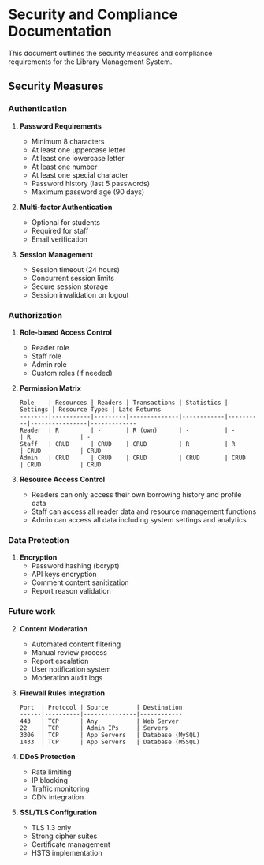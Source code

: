 # Security and Compliance Documentation

This document outlines the security measures and compliance requirements for the Library Management System.

## Security Measures

### Authentication

1. **Password Requirements**
   - Minimum 8 characters
   - At least one uppercase letter
   - At least one lowercase letter
   - At least one number
   - At least one special character
   - Password history (last 5 passwords)
   - Maximum password age (90 days)

2. **Multi-factor Authentication**
   - Optional for students
   - Required for staff
   - Email verification

3. **Session Management**
   - Session timeout (24 hours)
   - Concurrent session limits
   - Secure session storage
   - Session invalidation on logout

### Authorization

1. **Role-based Access Control**
   - Reader role
   - Staff role
   - Admin role
   - Custom roles (if needed)

2. **Permission Matrix**
   ```
   Role    | Resources | Readers | Transactions | Statistics | Settings | Resource Types | Late Returns
   --------|-----------|---------|--------------|------------|----------|----------------|-------------
   Reader  | R         | -       | R (own)      | -          | -        | R              | -
   Staff   | CRUD      | CRUD    | CRUD         | R          | R        | CRUD           | CRUD
   Admin   | CRUD      | CRUD    | CRUD         | CRUD       | CRUD     | CRUD           | CRUD
   ```

3. **Resource Access Control**
   - Readers can only access their own borrowing history and profile data
   - Staff can access all reader data and resource management functions
   - Admin can access all data including system settings and analytics

### Data Protection

1. **Encryption**
   - Password hashing (bcrypt)
   - API keys encryption
   - Comment content sanitization
   - Report reason validation

### Future work
2. **Content Moderation**
   - Automated content filtering
   - Manual review process
   - Report escalation
   - User notification system
   - Moderation audit logs


3. **Firewall Rules integration**
   ```
   Port  | Protocol | Source        | Destination
   ------|----------|---------------|------------
   443   | TCP      | Any           | Web Server
   22    | TCP      | Admin IPs     | Servers
   3306  | TCP      | App Servers   | Database (MySQL)
   1433  | TCP      | App Servers   | Database (MSSQL)
   ```

4. **DDoS Protection**
   - Rate limiting
   - IP blocking
   - Traffic monitoring
   - CDN integration

5. **SSL/TLS Configuration**
   - TLS 1.3 only
   - Strong cipher suites
   - Certificate management
   - HSTS implementation
